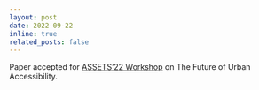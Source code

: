 ```yaml
---
layout: post
date: 2022-09-22
inline: true
related_posts: false
---
```


Paper accepted for <a href='https://accessiblecities.github.io/UrbanAccess2022/'>ASSETS’22 Workshop</a> on The Future of Urban Accessibility.

